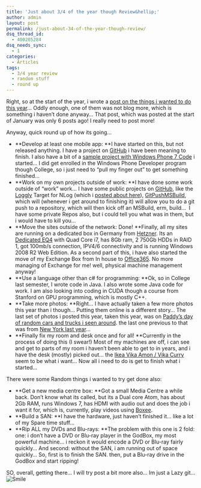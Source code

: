 ```yaml
---
title: 'Just about 3/4 of the year though Review&hellip;'
author: admin
layout: post
permalink: /just-about-34-of-the-year-though-review/
dsq_thread_id:
  - 400205284
dsq_needs_sync:
  - 1
categories:
  - Articles
tags:
  - 3/4 year review
  - random stuff
  - round up
---
```

Right, so at the start of the year, i wrote a [post on the things i wanted to do this year][1]… Oddly enough, one of them was not blog more, which is something i haven&#8217;t done anyway… That post, which was posted at the start of January was only 6 posts ago! I really need to post more!

Anyway, quick round up of how its going… 

  * **Develop at least one mobile app: **I have started on this, but not released anything. I have a project on [GitHub][2] i have been meaning to finish. I also have a bit of a [sample project with Windows Phone 7 Code][3] i started… I did get enrolled in the Windows Phone Developer program though College, so i just need to “pull my finger out” to get something finished…
  * **Work on my own projects outside of work: **I have done some work outside of “work” work… I have some public projects on [GitHub][4], like the [Loggly][5] Target for NLog (which i [posted about here][6]), [GitPushMSBuild][7], which will (whenever i get around to finishing it) will allow you to do a git push to a repository, which will then kick off an MSBuild, erm, build…&#160; I have some private Repos also, but i could tell you what was in them, but i would have to kill you…
  * **Move the sites outside of the network: Done! **Finally, all my sites are running on a dedicated box in Germany from [Hetzner][8]. Its an [Dedicated EQ4][9] with Quad Core i7, has 8Gb ram, 2 750Gb HDDs in RAID 1, got 100mb/s connection, IPV4/6 connectivity and is running Windows 2008 R2 Web Edition. As a second part of this, i have also started the move of my Exchange Box from In house to [Office365][10]. No more managing of Exchange for me! well, physical machine management anyway!
  * **Use a language other than c# for programming: **Ok, so in College last semester, I wrote code in Java. I also wrote some Java code for work. I am also looking into coding in CUDA though a course from Stanford on GPU programming, which is mostly C++. 
  * **Take more photos: **Right… I have actually taken a few more photos this year than i though… Putting them online is a different story… The last set of photos i posted this year, taken this year, was on [Paddy&#8217;s day of random cars and trucks i seen around][11]. the last one previous to that was from [New York last year][12]…
  * **Finally fix my room and desk once and for all! **Currently in the process of doing this (I swear!) Most of my machines are off, i can see and get to parts of my room i haven&#8217;t been able to get to in years, and i have the desk (mostly) picked out… the [Ikea Vika Amon / Vika Curry][13] seem to be what i want… Now all i need to do is get to finish what i started…

There were some Random things i wanted to try get done also:

  * **Get a new media centre box: **Got a small Media Centre a while back. Don&#8217;t know what its called, but its a Dual core Atom, has about 2Gb RAM, runs Windows 7, has HDMI with audio out and does the job i want it for, which is, currently, play videos using [Boxee][14].&#160; 
  * **Build a SAN: **I have the hardware, just haven&#8217;t finished it… like a lot of my Spare time stuff…
  * **Rip ALL my DVDs and Blu-rays: **The problem with this one is 2 fold: one: i don&#8217;t have a DVD or Blu-ray player in the GodBox, my most powerful machine… i reckon it would encode a DVD or Blu-ray fairly quickly… And second: without the SAN, i am running out of space quickly… So, first is to finish the SAN. then, put a Blu-ray drive in the GodBox and start ripping!

SO, overall, getting there… I will try post a bit more also… Im just a Lazy git… <img style="border-bottom-style: none; border-left-style: none; border-top-style: none; border-right-style: none" class="wlEmoticon wlEmoticon-smile" alt="Smile" src="http://blog.lotas-smartman.net/wp-content/uploads/2011/08/wlEmoticon-smile.png" />

 [1]: http://blog.lotas-smartman.net/my-new-year-resolution
 [2]: https://github.com/
 [3]: https://github.com/tiernano/WinPhone7Demos
 [4]: http://www.github.com
 [5]: http://www.loggly.com
 [6]: http://blog.lotas-smartman.net/announcing-the-release-of-a-loggly-target-for-nlog
 [7]: https://github.com/tiernano/GitPushMSBuild
 [8]: http://www.hetzner.de/en/
 [9]: http://www.hetzner.de/en/hosting/produkte_rootserver/eq4
 [10]: http://www.office365.com
 [11]: http://photos.geekphotographer.com/Holidays/St-Patricks-Day-2011-Random/16231532_JSsPMm#1219345172_rPvwc
 [12]: http://photos.geekphotographer.com/Travel/Hard-Rock-Cafe-Time-Square/16233891_dfpwLG#1219503006_LsaEn
 [13]: http://www.ikea.com/ie/en/catalog/products/S79887464
 [14]: http://www.boxee.tv
